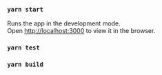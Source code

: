 ### `yarn start`
Runs the app in the development mode.<br />
Open [http://localhost:3000](http://localhost:3000) to view it in the browser.

### `yarn test`
### `yarn build`
